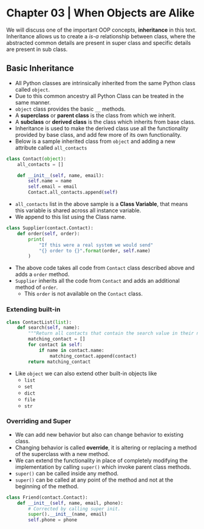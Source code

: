 # Chapter 03 | When Objects are Alike #

We will discuss one of the important OOP concepts, **inheritance** in this text. Inheritance allows us to create a *is-a* relationship between class, where the abstracted common details are present in super class and specific details are present in sub class.

## Basic Inheritance ##

* All Python classes are intrinsically inherited from the same Python class called `object`.
* Due to this common ancestry all Python Class can be treated in the same manner.
* `object` class provides the basic `__` methods.
* A **superclass** or **parent class** is the class from which we inherit.
* A **subclass** or **derived class** is the class which inherits from base class.
* Inheritance is used to make the derived class use all the functionality provided by base class, and add few more of its own functionality.
* Below is a sample inherited class from `object` and adding a new attribute called `all_contacts`


```python
class Contact(object):
    all_contacts = []

    def __init__(self, name, email):
        self.name = name
        self.email = email
        Contact.all_contacts.append(self)
```

* `all_contacts` list in the above sample is a **Class Variable**, that means this variable is shared across all instance variable.
* We append to this list using the Class name.

```python
class Supplier(contact.Contact):
    def order(self, order):
        print(
            "If this were a real system we would send"
            "{} order to {}".format(order, self.name)
        )
```

* The above code takes all code from `Contact` class described above and adds a `order` method.
* `Supplier` inherits all the code from `Contact` and adds an additional method of `order`.
    - This `order` is not available on the `Contact` class.

### Extending built-in ###

```python
class ContactList(list):
    def search(self, name):
        """Return all contacts that contain the search value in their name"""
        matching_contact = []
        for contact in self:
            if name in contact.name:
                matching_contact.append(contact)
        return matching_contact
```

* Like `object` we can also extend other built-in objects like
    - `list`
    - `set`
    - `dict`
    - `file`
    - `str`


### Overriding and Super ###

* We can add new behavior but also can change behavior to existing class. 
* Changing behavior is called **override**, it is altering or replacing a method of the superclass with a new method.
* We can extend the functionality in place of completely modifying the implementation by calling `super()` which invoke parent class methods.
* `super()` can be called inside any method.
* `super()` can be called at any point of the method and not at the beginning of the method.

```python
class Friend(contact.Contact):
    def __init__(self, name, email, phone):
        # Corrected by calling super init.
        super().__init__(name, email)
        self.phone = phone
```

